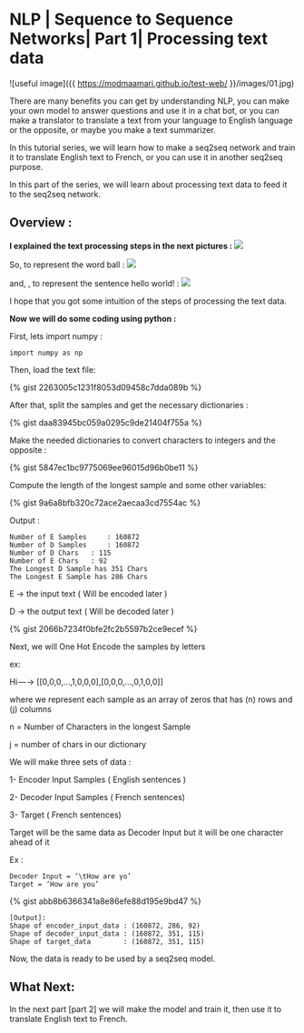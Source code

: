 # NLP | Sequence to Sequence Networks| Part 1| Processing text data

![useful image]({{ https://modmaamari.github.io/test-web/ }}/images/01.jpg)

There are many benefits you can get by understanding NLP, you can make your own model to answer questions and use it in a chat bot, or you can make a translator to translate a text from your language to English language or the opposite, or maybe you make a text summarizer.

In this tutorial series, we will learn how to make a seq2seq network and train it to translate English text to French, or you can use it in another seq2seq purpose.

In this part of the series, we will learn about processing text data to feed it to the seq2seq network.

## Overview :
**I explained the text processing steps in the next pictures :**
![](images/01.jpg)

So, to represent the word ball :
![](images/02.jpg)

and, , to represent the sentence hello world! :
![](images/03.jpg)

I hope that you got some intuition of the steps of processing the text data.


**Now we will do some coding using python :**

First, lets import numpy :

``` import numpy as np ```

Then, load the text file:

{% gist 2263005c1231f8053d09458c7dda089b %}

After that, split the samples and get the necessary dictionaries :

{% gist daa83945bc059a0295c9de21404f755a %}

Make the needed dictionaries to convert characters to integers and the opposite :

{% gist 5847ec1bc9775069ee96015d96b0be11 %}

Compute the length of the longest sample and some other variables:

{% gist 9a6a8bfb320c72ace2aecaa3cd7554ac %}

Output :

```
Number of E Samples  	: 160872
Number of D Samples 	: 160872
Number of D Chars  	: 115
Number of E Chars 	: 92
The Longest D Sample has 351 Chars
The Longest E Sample has 286 Chars
```
E → the input text ( Will be encoded later )

D → the output text ( Will be decoded later )

{% gist 2066b7234f0bfe2fc2b5597b2ce9ecef %}


Next, we will One Hot Encode the samples by letters 

ex:

Hi — -> [[0,0,0,…,1,0,0,0],[0,0,0,…,0,1,0,0]] 

where we represent each sample as an array of zeros that has (n) rows and (j) columns

n = Number of Characters in the longest Sample

j = number of chars in our dictionary

We will make three sets of data :

1- Encoder Input Samples ( English sentences )

2- Decoder Input Samples ( French sentences)

3- Target ( French sentences)

Target will be the same data as Decoder Input but it will be one character ahead of it 

Ex : 
```
Decoder Input = ‘\tHow are yo’
Target = ‘How are you’

```

{% gist abb8b6366341a8e86efe88d195e9bd47 %}

```
[Output]:
Shape of encoder_input_data : (160872, 286, 92) 
Shape of decoder_input_data : (160872, 351, 115) 
Shape of target_data        : (160872, 351, 115)
```
Now, the data is ready to be used by a seq2seq model.

## What Next:
In the next part [part 2] we will make the model and train it, then use it to translate English text to French.
